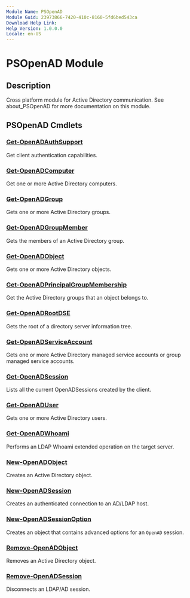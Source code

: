 ```yaml
---
Module Name: PSOpenAD
Module Guid: 23973866-7420-410c-8160-5fd6bed543ca
Download Help Link: 
Help Version: 1.0.0.0
Locale: en-US
---
```


# PSOpenAD Module
## Description
Cross platform module for Active Directory communication. See about_PSOpenAD for more documentation on this module.

## PSOpenAD Cmdlets
### [Get-OpenADAuthSupport](Get-OpenADAuthSupport.md)
Get client authentication capabilities.

### [Get-OpenADComputer](Get-OpenADComputer.md)
Get one or more Active Directory computers.

### [Get-OpenADGroup](Get-OpenADGroup.md)
Gets one or more Active Directory groups.

### [Get-OpenADGroupMember](Get-OpenADGroupMember.md)
Gets the members of an Active Directory group.

### [Get-OpenADObject](Get-OpenADObject.md)
Gets one or more Active Directory objects.

### [Get-OpenADPrincipalGroupMembership](Get-OpenADPrincipalGroupMembership.md)
Get the Active Directory groups that an object belongs to.

### [Get-OpenADRootDSE](Get-OpenADRootDSE.md)
Gets the root of a directory server information tree.

### [Get-OpenADServiceAccount](Get-OpenADServiceAccount.md)
Gets one or more Active Directory managed service accounts or group managed service accounts.

### [Get-OpenADSession](Get-OpenADSession.md)
Lists all the current OpenADSessions created by the client.

### [Get-OpenADUser](Get-OpenADUser.md)
Gets one or more Active Directory users.

### [Get-OpenADWhoami](Get-OpenADWhoami.md)
Performs an LDAP Whoami extended operation on the target server.

### [New-OpenADObject](New-OpenADObject.md)
Creates an Active Directory object.

### [New-OpenADSession](New-OpenADSession.md)
Creates an authenticated connection to an AD/LDAP host.

### [New-OpenADSessionOption](New-OpenADSessionOption.md)
Creates an object that contains advanced options for an `OpenAD` session.

### [Remove-OpenADObject](Remove-OpenADObject.md)
Removes an Active Directory object.

### [Remove-OpenADSession](Remove-OpenADSession.md)
Disconnects an LDAP/AD session.

